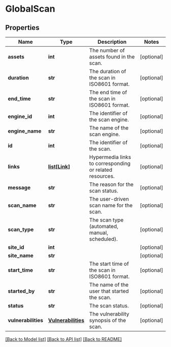 # GlobalScan

## Properties
Name | Type | Description | Notes
------------ | ------------- | ------------- | -------------
**assets** | **int** | The number of assets found in the scan. | [optional] 
**duration** | **str** | The duration of the scan in ISO8601 format. | [optional] 
**end_time** | **str** | The end time of the scan in ISO8601 format. | [optional] 
**engine_id** | **int** | The identifier of the scan engine. | [optional] 
**engine_name** | **str** | The name of the scan engine. | [optional] 
**id** | **int** | The identifier of the scan. | [optional] 
**links** | [**list[Link]**](Link.md) | Hypermedia links to corresponding or related resources. | [optional] 
**message** | **str** | The reason for the scan status. | [optional] 
**scan_name** | **str** | The user-driven scan name for the scan. | [optional] 
**scan_type** | **str** | The scan type (automated, manual, scheduled).  | [optional] 
**site_id** | **int** |  | [optional] 
**site_name** | **str** |  | [optional] 
**start_time** | **str** | The start time of the scan in ISO8601 format. | [optional] 
**started_by** | **str** | The name of the user that started the scan. | [optional] 
**status** | **str** | The scan status. | [optional] 
**vulnerabilities** | [**Vulnerabilities**](Vulnerabilities.md) | The vulnerability synopsis of the scan. | [optional] 

[[Back to Model list]](../README.md#documentation-for-models) [[Back to API list]](../README.md#documentation-for-api-endpoints) [[Back to README]](../README.md)


